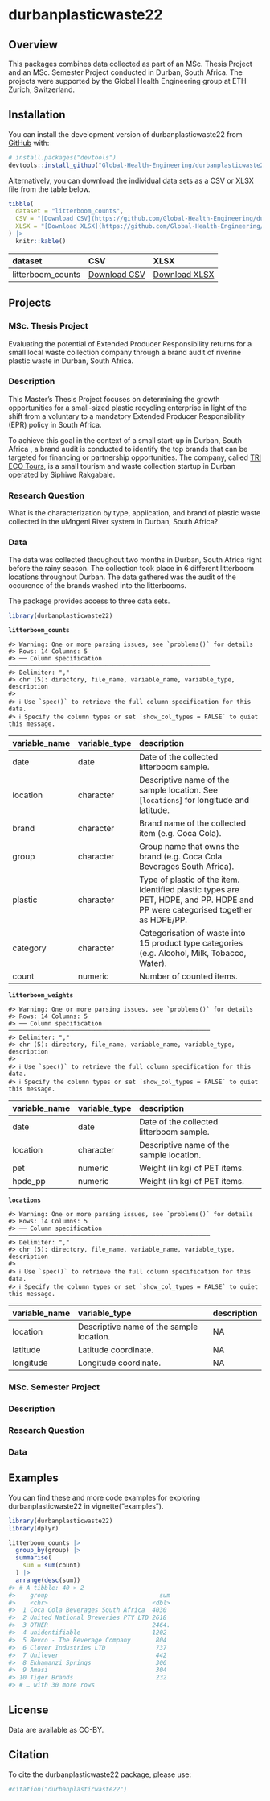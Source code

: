 
<!-- README.md is generated from README.Rmd. Please edit that file -->

# durbanplasticwaste22

<!-- badges: start -->
<!-- badges: end -->

## Overview

This packages combines data collected as part of an MSc. Thesis Project
and an MSc. Semester Project conducted in Durban, South Africa. The
projects were supported by the Global Health Engineering group at ETH
Zurich, Switzerland.

## Installation

You can install the development version of durbanplasticwaste22 from
[GitHub](https://github.com/) with:

``` r
# install.packages("devtools")
devtools::install_github("Global-Health-Engineering/durbanplasticwaste22")
```

Alternatively, you can download the individual data sets as a CSV or
XLSX file from the table below.

``` r
tibble(
  dataset = "litterboom_counts",
  CSV = "[Download CSV](https://github.com/Global-Health-Engineering/durbanplasticwaste22/raw/main/inst/extdata/litterboom_counts.csv)",
  XLSX = "[Download XLSX](https://github.com/Global-Health-Engineering/durbanplasticwaste22/raw/main/inst/extdata/litterboom_counts.xlsx)"
) |> 
  knitr::kable()
```

| dataset           | CSV                                                                                                                           | XLSX                                                                                                                            |
|:------------------|:------------------------------------------------------------------------------------------------------------------------------|:--------------------------------------------------------------------------------------------------------------------------------|
| litterboom_counts | [Download CSV](https://github.com/Global-Health-Engineering/durbanplasticwaste22/raw/main/inst/extdata/litterboom_counts.csv) | [Download XLSX](https://github.com/Global-Health-Engineering/durbanplasticwaste22/raw/main/inst/extdata/litterboom_counts.xlsx) |

## Projects

### MSc. Thesis Project

Evaluating the potential of Extended Producer Responsibility returns for
a small local waste collection company through a brand audit of riverine
plastic waste in Durban, South Africa.

### Description

This Master’s Thesis Project focuses on determining the growth
opportunities for a small-sized plastic recycling enterprise in light of
the shift from a voluntary to a mandatory Extended Producer
Responsibility (EPR) policy in South Africa.

To achieve this goal in the context of a small start-up in Durban, South
Africa , a brand audit is conducted to identify the top brands that can
be targeted for financing or partnership opportunities. The company,
called [TRI ECO Tours](https://triecotours.co.za/), is a small tourism
and waste collection startup in Durban operated by Siphiwe Rakgabale.

### Research Question

What is the characterization by type, application, and brand of plastic
waste collected in the uMngeni River system in Durban, South Africa?

### Data

The data was collected throughout two months in Durban, South Africa
right before the rainy season. The collection took place in 6 different
litterboom locations throughout Durban. The data gathered was the audit
of the occurence of the brands washed into the litterbooms.

The package provides access to three data sets.

``` r
library(durbanplasticwaste22)
```

**`litterboom_counts`**

    #> Warning: One or more parsing issues, see `problems()` for details
    #> Rows: 14 Columns: 5
    #> ── Column specification ────────────────────────────────────────────────────────
    #> Delimiter: ","
    #> chr (5): directory, file_name, variable_name, variable_type, description
    #> 
    #> ℹ Use `spec()` to retrieve the full column specification for this data.
    #> ℹ Specify the column types or set `show_col_types = FALSE` to quiet this message.

| variable_name | variable_type | description                                                                                                                    |
|:--------------|:--------------|:-------------------------------------------------------------------------------------------------------------------------------|
| date          | date          | Date of the collected litterboom sample.                                                                                       |
| location      | character     | Descriptive name of the sample location. See \[`locations`\] for longitude and latitude.                                       |
| brand         | character     | Brand name of the collected item (e.g. Coca Cola).                                                                             |
| group         | character     | Group name that owns the brand (e.g. Coca Cola Beverages South Africa).                                                        |
| plastic       | character     | Type of plastic of the item. Identified plastic types are PET, HDPE, and PP. HDPE and PP were categorised together as HDPE/PP. |
| category      | character     | Categorisation of waste into 15 product type categories (e.g. Alcohol, Milk, Tobacco, Water).                                  |
| count         | numeric       | Number of counted items.                                                                                                       |

**`litterboom_weights`**

    #> Warning: One or more parsing issues, see `problems()` for details
    #> Rows: 14 Columns: 5
    #> ── Column specification ────────────────────────────────────────────────────────
    #> Delimiter: ","
    #> chr (5): directory, file_name, variable_name, variable_type, description
    #> 
    #> ℹ Use `spec()` to retrieve the full column specification for this data.
    #> ℹ Specify the column types or set `show_col_types = FALSE` to quiet this message.

| variable_name | variable_type | description                              |
|:--------------|:--------------|:-----------------------------------------|
| date          | date          | Date of the collected litterboom sample. |
| location      | character     | Descriptive name of the sample location. |
| pet           | numeric       | Weight (in kg) of PET items.             |
| hpde_pp       | numeric       | Weight (in kg) of PET items.             |

**`locations`**

    #> Warning: One or more parsing issues, see `problems()` for details
    #> Rows: 14 Columns: 5
    #> ── Column specification ────────────────────────────────────────────────────────
    #> Delimiter: ","
    #> chr (5): directory, file_name, variable_name, variable_type, description
    #> 
    #> ℹ Use `spec()` to retrieve the full column specification for this data.
    #> ℹ Specify the column types or set `show_col_types = FALSE` to quiet this message.

| variable_name | variable_type                            | description |
|:--------------|:-----------------------------------------|:------------|
| location      | Descriptive name of the sample location. | NA          |
| latitude      | Latitude coordinate.                     | NA          |
| longitude     | Longitude coordinate.                    | NA          |

### MSc. Semester Project

<!--# please add semester project title -->

### Description

<!--# please add a short description of the semester -->

### Research Question

<!--# please add the research questions -->

### Data

## Examples

You can find these and more code examples for exploring
durbanplasticwaste22 in vignette(“examples”).

``` r
library(durbanplasticwaste22)
library(dplyr)

litterboom_counts |> 
  group_by(group) |> 
  summarise(
    sum = sum(count)
  ) |> 
  arrange(desc(sum))
#> # A tibble: 40 × 2
#>    group                               sum
#>    <chr>                             <dbl>
#>  1 Coca Cola Beverages South Africa  4030 
#>  2 United National Breweries PTY LTD 2618 
#>  3 OTHER                             2464.
#>  4 unidentifiable                    1202 
#>  5 Bevco - The Beverage Company       804 
#>  6 Clover Industries LTD              737 
#>  7 Unilever                           442 
#>  8 Ekhamanzi Springs                  306 
#>  9 Amasi                              304 
#> 10 Tiger Brands                       232 
#> # … with 30 more rows
```

## License

Data are available as CC-BY.

## Citation

To cite the durbanplasticwaste22 package, please use:

``` r
#citation("durbanplasticwaste22")
```
